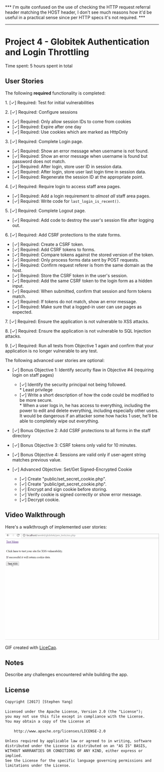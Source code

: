 *** I'm quite confused on the use of checking the HTTP request referral header matching the HOST header, I don't see much reasons how it'd be useful in a practical sense since per HTTP specs it's not required. ***

--------------------------------------------------------------

# Project 4 - Globitek Authentication and Login Throttling

Time spent: 5 hours spent in total

## User Stories

The following **required** functionality is completed:

1\. [&#10003;]  Required: Test for initial vulnerabilities

2\. [&#10003;]  Required: Configure sessions
  * [&#10003;]  Required: Only allow session IDs to come from cookies
  * [&#10003;]  Required: Expire after one day
  * [&#10003;]  Required: Use cookies which are marked as HttpOnly

3\. [&#10003;]  Required: Complete Login page.
  * [&#10003;]  Required: Show an error message when username is not found.
  * [&#10003;]  Required: Show an error message when username is found but password does not match.
  * [&#10003;]  Required: After login, store user ID in session data.
  * [&#10003;]  Required: After login, store user last login time in session data.
  * [&#10003;]  Required: Regenerate the session ID at the appropriate point.

4\. [&#10003;]  Required: Require login to access staff area pages.
  * [&#10003;]  Required: Add a login requirement to *almost all* staff area pages.
  * [&#10003;]  Required: Write code for `last_login_is_recent()`.

5\. [&#10003;]  Required: Complete Logout page.
  * [&#10003;]  Required: Add code to destroy the user's session file after logging out.

6\. [&#10003;]  Required: Add CSRF protections to the state forms.
  * [&#10003;]  Required: Create a CSRF token.
  * [&#10003;]  Required: Add CSRF tokens to forms.
  * [&#10003;]  Required: Compare tokens against the stored version of the token.
  * [&#10003;]  Required: Only process forms data sent by POST requests.
  * [&#10003;]  Required: Confirm request referer is from the same domain as the host.
  * [&#10003;]  Required: Store the CSRF token in the user's session.
  * [&#10003;]  Required: Add the same CSRF token to the login form as a hidden input.
  * [&#10003;]  Required: When submitted, confirm that session and form tokens match.
  * [&#10003;]  Required: If tokens do not match, show an error message.
  * [&#10003;]  Required: Make sure that a logged-in user can use pages as expected.

7\. [&#10003;]  Required: Ensure the application is not vulnerable to XSS attacks.

8\. [&#10003;]  Required: Ensure the application is not vulnerable to SQL Injection attacks.

9\. [&#10003;]  Required: Run all tests from Objective 1 again and confirm that your application is no longer vulnerable to any test.


The following advanced user stories are optional:

* [&#10003;]  Bonus Objective 1: Identify security flaw in Objective #4 (requiring login on staff pages)
  * [&#10003;]  Identify the security principal not being followed. </br>
  		* Least privilege
  * [&#10003;]  Write a short description of how the code could be modified to be more secure. </br>
  		* When a user logs in, he has access to everything, including the power to edit and delete everything, including especially other users. It would be dangerous if an attacker some how hacks 1 user, he'll be able to completely wipe out everything.

* [&#10003;] Bonus Objective 2: Add CSRF protections to all forms in the staff directory

* [&#10003;]  Bonus Objective 3: CSRF tokens only valid for 10 minutes.

* [&#10003;]  Bonus Objective 4: Sessions are valid only if user-agent string matches previous value.

* [&#10003;]  Advanced Objective: Set/Get Signed-Encrypted Cookie
  * [&#10003;]  Create "public/set\_secret\_cookie.php".
  * [&#10003;]  Create "public/get\_secret\_cookie.php".
  * [&#10003;]  Encrypt and sign cookie before storing.
  * [&#10003;]  Verify cookie is signed correctly or show error message.
  * [&#10003;]  Decrypt cookie.

## Video Walkthrough

Here's a walkthrough of implemented user stories:

<img src='https://github.com/syang1216/week4/blob/master/week4.gif' title='Video Walkthrough' width='' alt='Video Walkthrough' />

GIF created with [LiceCap](http://www.cockos.com/licecap/).

## Notes

Describe any challenges encountered while building the app.

## License

    Copyright [2017] [Stephen Yang]

    Licensed under the Apache License, Version 2.0 (the "License");
    you may not use this file except in compliance with the License.
    You may obtain a copy of the License at

        http://www.apache.org/licenses/LICENSE-2.0

    Unless required by applicable law or agreed to in writing, software
    distributed under the License is distributed on an "AS IS" BASIS,
    WITHOUT WARRANTIES OR CONDITIONS OF ANY KIND, either express or implied.
    See the License for the specific language governing permissions and
    limitations under the License.